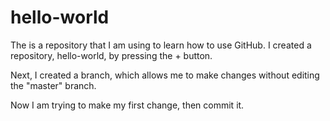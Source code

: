 # hello-world
The is a repository that I am using to learn how to use GitHub.
I created a repository, hello-world, by pressing the + button.

Next, I created a branch, which allows me to make changes without editing the "master" branch.

Now I am trying to make my first change, then commit it.
